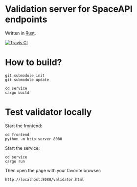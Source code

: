 # Validation server for SpaceAPI endpoints

Written in [Rust](https://rust-lang.org).

[![Travis CI][travis-ci-badge]][travis-ci]

# How to build?

    git submodule init
    git submodule update

    cd service
    cargo build

# Test validator locally

Start the frontend:

    cd frontend
    python -m http.server 8080

Start the service:

    cd service
    cargo run

Then open the page with your favorite browser:

    http://localhost:8080/validator.html


<!-- Badges -->
[travis-ci]: https://travis-ci.org/spacedirectory/validator
[travis-ci-badge]: https://img.shields.io/travis/spacedirectory/validator/master.svg
